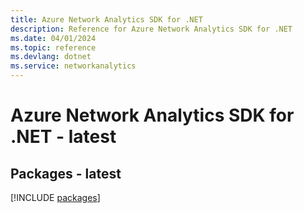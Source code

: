 ```yaml
---
title: Azure Network Analytics SDK for .NET
description: Reference for Azure Network Analytics SDK for .NET
ms.date: 04/01/2024
ms.topic: reference
ms.devlang: dotnet
ms.service: networkanalytics
---
```

# Azure Network Analytics SDK for .NET - latest
## Packages - latest
[!INCLUDE [packages](network-analytics-index.md)]
